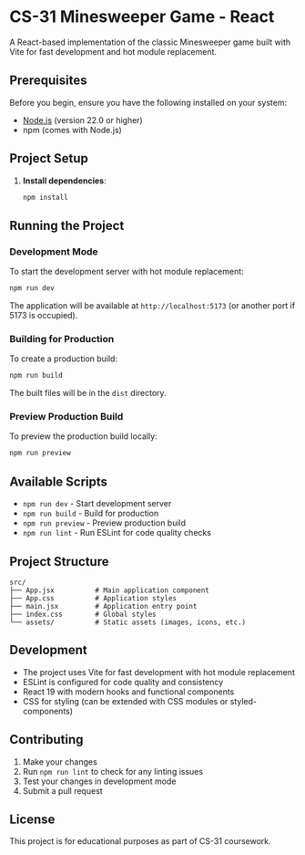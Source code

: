 # CS-31 Minesweeper Game - React

A React-based implementation of the classic Minesweeper game built with Vite for fast development and hot module replacement.

## Prerequisites

Before you begin, ensure you have the following installed on your system:
- [Node.js](https://nodejs.org/) (version 22.0 or higher)
- npm (comes with Node.js)

## Project Setup

1. **Install dependencies**:
   ```bash
   npm install
   ```

## Running the Project

### Development Mode

To start the development server with hot module replacement:

```bash
npm run dev
```

The application will be available at `http://localhost:5173` (or another port if 5173 is occupied).

### Building for Production

To create a production build:

```bash
npm run build
```

The built files will be in the `dist` directory.

### Preview Production Build

To preview the production build locally:

```bash
npm run preview
```

## Available Scripts

- `npm run dev` - Start development server
- `npm run build` - Build for production
- `npm run preview` - Preview production build
- `npm run lint` - Run ESLint for code quality checks

## Project Structure

```
src/
├── App.jsx          # Main application component
├── App.css          # Application styles
├── main.jsx         # Application entry point
├── index.css        # Global styles
└── assets/          # Static assets (images, icons, etc.)
```

## Development

- The project uses Vite for fast development with hot module replacement
- ESLint is configured for code quality and consistency
- React 19 with modern hooks and functional components
- CSS for styling (can be extended with CSS modules or styled-components)

## Contributing

1. Make your changes
2. Run `npm run lint` to check for any linting issues
3. Test your changes in development mode
4. Submit a pull request

## License

This project is for educational purposes as part of CS-31 coursework.
